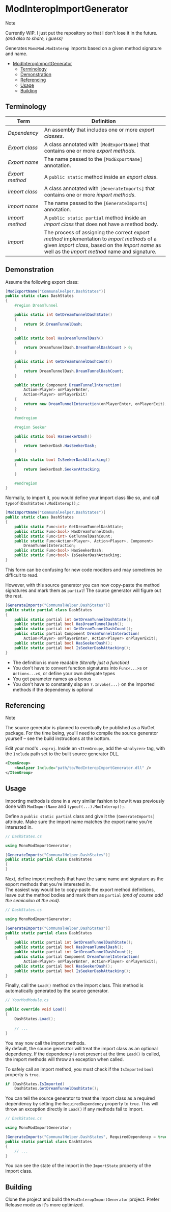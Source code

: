 # ModInteropImportGenerator

> [!NOTE]
> Currently WIP. I just put the repository so that I don't lose it in the future.  
> *(and also to share, i guess)*

Generates `MonoMod.ModInterop` imports based on a given method signature and name.

<!-- TOC -->
* [ModInteropImportGenerator](#modinteropimportgenerator)
  * [Terminology](#terminology)
  * [Demonstration](#demonstration)
  * [Referencing](#referencing)
  * [Usage](#usage)
  * [Building](#building)
<!-- TOC -->

## Terminology

| Term            | Definition                                                                                                                                                                                       |
|-----------------|--------------------------------------------------------------------------------------------------------------------------------------------------------------------------------------------------|
| *Dependency*    | An assembly that includes one or more *export classes*.                                                                                                                                          |
| *Export class*  | A class annotated with `[ModExportName]` that contains one or more *export methods*.                                                                                                             |
| *Export name*   | The name passed to the `[ModExportName]` annotation.                                                                                                                                             |
| *Export method* | A `public static` method inside an *export class*.                                                                                                                                               |
| *Import class*  | A class annotated with `[GenerateImports]` that contains one or more *import methods*.                                                                                                           |
| *Import name*   | The name passed to the `[GenerateImports]` annotation.                                                                                                                                           |
| *Import method* | A `public static partial` method inside an *import class* that does not have a method body.                                                                                                      |
| *Import*        | The process of assigning the correct *export method* implementation to *import methods* of a given *import class*, based on the *import name* as well as the *import method* name and signature. |

## Demonstration

Assume the following export class:

```cs
[ModExportName("CommunalHelper.DashStates")]
public static class DashStates
{
    #region DreamTunnel

    public static int GetDreamTunnelDashState()
    {
        return St.DreamTunnelDash;
    }

    public static bool HasDreamTunnelDash()
    {
        return DreamTunnelDash.DreamTunnelDashCount > 0;
    }

    public static int GetDreamTunnelDashCount()
    {
        return DreamTunnelDash.DreamTunnelDashCount;
    }

    public static Component DreamTunnelInteraction(
        Action<Player> onPlayerEnter,
        Action<Player> onPlayerExit)
    {
        return new DreamTunnelInteraction(onPlayerEnter, onPlayerExit);
    }

    #endregion

    #region Seeker

    public static bool HasSeekerDash()
    {
        return SeekerDash.HasSeekerDash;
    }

    public static bool IsSeekerDashAttacking()
    {
        return SeekerDash.SeekerAttacking;
    }

    #endregion
}
```

Normally, to import it, you would define your import class like so, and call `typeof(DashStates).ModInterop();`:

```cs
[ModImportName("CommunalHelper.DashStates")]
public static class DashStates
{
    public static Func<int> GetDreamTunnelDashState;
    public static Func<bool> HasDreamTunnelDash;
    public static Func<int> GetTunnelDashCount;
    public static Func<Action<Player>, Action<Player>, Component>
        DreamTunnelInteraction;
    public static Func<bool> HasSeekerDash;
    public static Func<bool> IsSeekerDashAttacking;
}
```

This form can be confusing for new code modders and may sometimes be difficult to read.

However, with this source generator you can now copy-paste the method signatures and mark them as `partial`!
The source generator will figure out the rest.

```cs
[GenerateImports("CommunalHelper.DashStates")]
public static partial class DashStates
{
    public static partial int GetDreamTunnelDashState();
    public static partial bool HasDreamTunnelDash();
    public static partial int GetDreamTunnelDashCount();
    public static partial Component DreamTunnelInteraction(
        Action<Player> onPlayerEnter, Action<Player> onPlayerExit);
    public static partial bool HasSeekerDash();
    public static partial bool IsSeekerDashAttacking();
}
```

- The definition is more readable *(literally just a function)*
- You don't have to convert function signatures into `Func<...>`s or `Action<...>`s, or define your own delegate types
- You get parameter names as a bonus
- You don't have to constantly slap an `?.Invoke(...)` on the imported methods if the dependency is optional

## Referencing

> [!NOTE]
> The source generator is planned to eventually be published as a NuGet package.
> For the time being, you'll need to compile the source generator yourself &ndash; see the build instructions at the bottom.

Edit your mod's `.csproj`. Inside an `<ItemGroup>`, add the `<Analyzer>` tag, with  the `Include` path
set to the built source generator DLL.

```xml
<ItemGroup>
    <Analyzer Include="path/to/ModInteropImportGenerator.dll" />
</ItemGroup>
```

## Usage

Importing methods is done in a very similar fashion to how it was previously done with `ModImportName` and
`typeof(...).ModInterop();`.

Define a `public static partial` class and give it the `[GenerateImports]` attribute. Make sure the import name matches
the export name you're interested in.

```cs
// DashStates.cs

using MonoModImportGenerator;

[GenerateImports("CommunalHelper.DashStates")]
public static partial class DashStates
{
}
```

Next, define import methods that have the same name and signature as the export methods that you're interested in.  
The easiest way would be to copy-paste the export method definitions, leave out the method bodies and mark them
as `partial` *(and of course add the semicolon at the end)*.

```cs
// DashStates.cs

using MonoModImportGenerator;

[GenerateImports("CommunalHelper.DashStates")]
public static partial class DashStates
{
    public static partial int GetDreamTunnelDashState();
    public static partial bool HasDreamTunnelDash();
    public static partial int GetDreamTunnelDashCount();
    public static partial Component DreamTunnelInteraction(
        Action<Player> onPlayerEnter, Action<Player> onPlayerExit);
    public static partial bool HasSeekerDash();
    public static partial bool IsSeekerDashAttacking();
}
```

Finally, call the `Load()` method on the import class. This method is automatically generated by the source generator.

```cs
// YourModModule.cs

public override void Load()
{
    DashStates.Load();
    
    // ...
}
```

You may now call the import methods.  
By default, the source generator will treat the import class as an optional dependency.
If the dependency is not present at the time `Load()` is called, the import methods will throw an exception when called.

To safely call an import method, you must check if the `IsImported` `bool` property is `true`.

```cs
if (DashStates.IsImported)
    DashStates.GetDreamTunnelDashState();
```

You can tell the source generator to treat the import class as a required dependency by setting the `RequiredDependency`
property to `true`. This will throw an exception directly in `Load()` if any methods fail to import.

```cs
// DashStates.cs

using MonoModImportGenerator;

[GenerateImports("CommunalHelper.DashStates", RequiredDependency = true)]
public static partial class DashStates
{
    // ...
}
```

You can see the state of the import in the `ImportState` property of the import class.

## Building

Clone the project and build the `ModInteropImportGenerator` project. Prefer Release mode as it's
more optimized.
